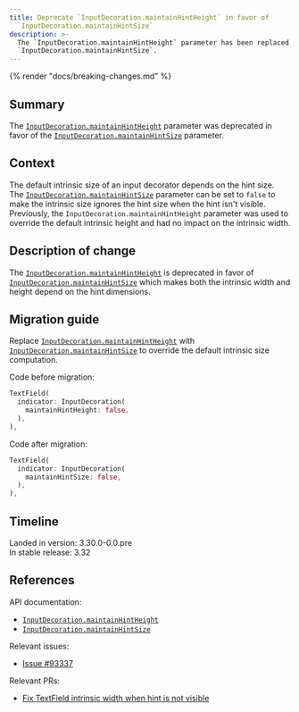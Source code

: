 ```yaml
---
title: Deprecate `InputDecoration.maintainHintHeight` in favor of
  `InputDecoration.maintainHintSize`
description: >-
  The `InputDecoration.maintainHintHeight` parameter has been replaced by
  `InputDecoration.maintainHintSize`.
---
```


{% render "docs/breaking-changes.md" %}

## Summary

The [`InputDecoration.maintainHintHeight`][] parameter was deprecated
in favor of the [`InputDecoration.maintainHintSize`][] parameter.

## Context

The default intrinsic size of an input decorator depends on the hint size.
The [`InputDecoration.maintainHintSize`][] parameter can be set to `false` to
make the intrinsic size ignores the hint size when the hint isn't visible.
Previously, the `InputDecoration.maintainHintHeight` parameter was
used to override the default intrinsic height and had no impact on the
intrinsic width.

## Description of change

The [`InputDecoration.maintainHintHeight`][] is deprecated in
favor of [`InputDecoration.maintainHintSize`][] which makes both the intrinsic
width and height depend on the hint dimensions.

## Migration guide

Replace [`InputDecoration.maintainHintHeight`][] with
[`InputDecoration.maintainHintSize`][] to override the default intrinsic size
computation.

Code before migration:

```dart highlightLines=3
TextField(
  indicator: InputDecoration(
    maintainHintHeight: false,
  ),
),
```

Code after migration:

```dart highlightLines=3
TextField(
  indicator: InputDecoration(
    maintainHintSize: false,
  ),
),
```

## Timeline

Landed in version: 3.30.0-0.0.pre<br>
In stable release: 3.32

## References

API documentation:

- [`InputDecoration.maintainHintHeight`][]
- [`InputDecoration.maintainHintSize`][]

Relevant issues:

- [Issue #93337][]

Relevant PRs:

- [Fix TextField intrinsic width when hint is not visible][]

[`InputDecoration.maintainHintHeight`]: {{site.api}}/flutter/material/InputDecoration/maintainHintHeight.html
[`InputDecoration.maintainHintSize`]: {{site.main-api}}/flutter/material/InputDecoration/maintainHintSize.html
[Issue #93337]: {{site.repo.flutter}}/issues/93337
[Fix TextField intrinsic width when hint is not visible]: {{site.repo.flutter}}/pull/161235

